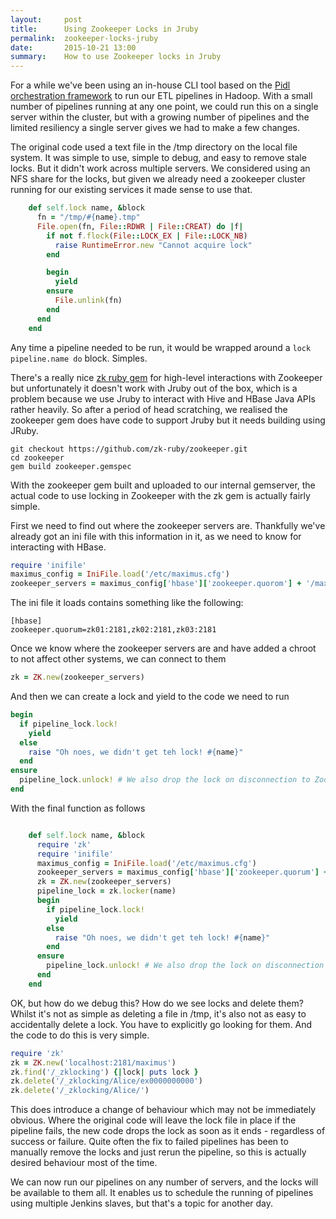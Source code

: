 ```yaml
---
layout:     post
title:      Using Zookeeper Locks in Jruby
permalink:  zookeeper-locks-jruby
date:       2015-10-21 13:00
summary:    How to use Zookeeper locks in Jruby
---
```


For a while we've been using an in-house CLI tool based on the [Pidl orchestration framework](https://github.com/skybet/pidl) to run our ETL pipelines in Hadoop.  With a small number of pipelines running at any one point, we could run this on a single server within the cluster, but with a growing number of pipelines and the limited resiliency a single server gives we had to make a few changes.

The original code used a text file in the /tmp directory on the local file system.  It was simple to use, simple to debug, and easy to remove stale locks.  But it didn't work across multiple servers.  We considered using an NFS share for the locks, but given we already need a zookeeper cluster running for our existing services it made sense to use that. 

```rb
    def self.lock name, &block
      fn = "/tmp/#{name}.tmp"
      File.open(fn, File::RDWR | File::CREAT) do |f|
        if not f.flock(File::LOCK_EX | File::LOCK_NB)
          raise RuntimeError.new "Cannot acquire lock"
        end

        begin
          yield
        ensure
          File.unlink(fn)
        end
      end
    end
```

Any time a pipeline needed to be run, it would be wrapped around a `lock pipeline.name do` block.  Simples.

There's a really nice [zk ruby gem](https://github.com/zk-ruby/zk) for high-level interactions with Zookeeper but unfortunately it doesn't work with Jruby out of the box, which is a problem because we use Jruby to interact with Hive and HBase Java APIs rather heavily.  So after a period of head scratching, we realised the zookeeper gem does have code to support Jruby but it needs building using JRuby.

```
git checkout https://github.com/zk-ruby/zookeeper.git
cd zookeeper
gem build zookeeper.gemspec
```

With the zookeeper gem built and uploaded to our internal gemserver, the actual code to use locking in Zookeeper with the zk gem is actually fairly simple.

First we need to find out where the zookeeper servers are.  Thankfully we've already got an ini file with this information in it, as we need to know for interacting with HBase.

```rb
require 'inifile'
maximus_config = IniFile.load('/etc/maximus.cfg')
zookeeper_servers = maximus_config['hbase']['zookeeper.quorom'] + '/maximus'
```

The ini file it loads contains something like the following:

```
[hbase]
zookeeper.quorum=zk01:2181,zk02:2181,zk03:2181
```

Once we know where the zookeeper servers are and have added a chroot to not affect other systems, we can connect to them

```rb
zk = ZK.new(zookeeper_servers)
```

And then we can create a lock and yield to the code we need to run


```rb
begin
  if pipeline_lock.lock!
    yield
  else
    raise "Oh noes, we didn't get teh lock! #{name}"
  end
ensure
  pipeline_lock.unlock! # We also drop the lock on disconnection to Zookeeper, so this isn't strictly necessary
end
```

With the final function as follows


```rb

    def self.lock name, &block
      require 'zk'
      require 'inifile'
      maximus_config = IniFile.load('/etc/maximus.cfg')
      zookeeper_servers = maximus_config['hbase']['zookeeper.quorum'] + '/maximus'
      zk = ZK.new(zookeeper_servers)
      pipeline_lock = zk.locker(name)
      begin
        if pipeline_lock.lock!
          yield
        else
          raise "Oh noes, we didn't get teh lock! #{name}"
        end
      ensure
        pipeline_lock.unlock! # We also drop the lock on disconnection to Zookeeper, so this isn't strictly necessary
      end
    end
```

OK, but how do we debug this?  How do we see locks and delete them?  Whilst it's not as simple as deleting a file in /tmp, it's also not as easy to accidentally delete a lock.  You have to explicitly go looking for them.  And the code to do this is very simple.
    
```rb
require 'zk'
zk = ZK.new('localhost:2181/maximus')
zk.find('/_zklocking') {|lock| puts lock }
zk.delete('/_zklocking/Alice/ex0000000000')
zk.delete('/_zklocking/Alice/')
```
    
This does introduce a change of behaviour which may not be immediately obvious.  Where the original code will leave the lock file in place if the pipeline fails, the new code drops the lock as soon as it ends - regardless of success or failure.  Quite often the fix to failed pipelines has been to manually remove the locks and just rerun the pipeline, so this is actually desired behaviour most of the time.    
    
We can now run our pipelines on any number of servers, and the locks will be available to them all.  It enables us to schedule the running of pipelines using multiple Jenkins slaves, but that's a topic for another day.    